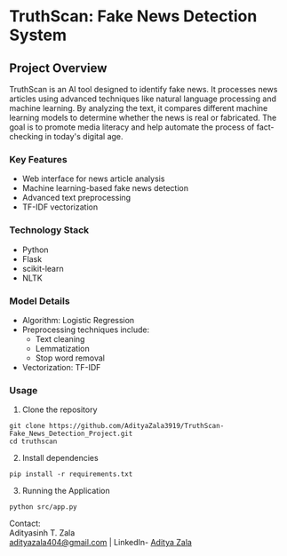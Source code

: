 # TruthScan: Fake News Detection System

## Project Overview
TruthScan is an AI tool designed to identify fake news. It processes news articles using advanced techniques like natural language processing and machine learning. By analyzing the text, it compares different machine learning models to determine whether the news is real or fabricated. The goal is to promote media literacy and help automate the process of fact-checking in today's digital age.

### Key Features
- Web interface for news article analysis
- Machine learning-based fake news detection
- Advanced text preprocessing
- TF-IDF vectorization

### Technology Stack
- Python
- Flask
- scikit-learn
- NLTK

### Model Details
- Algorithm: Logistic Regression
- Preprocessing techniques include:
	- Text cleaning
	- Lemmatization
	- Stop word removal
- Vectorization: TF-IDF

### Usage

1. Clone the repository
```
git clone https://github.com/AdityaZala3919/TruthScan-Fake_News_Detection_Project.git
cd truthscan
```

2. Install dependencies
```
pip install -r requirements.txt
```

3. Running the Application
```
python src/app.py
```

Contact:<br>
Adityasinh T. Zala<br>
adityazala404@gmail.com | LinkedIn- [Aditya Zala](https://www.linkedin.com/in/aditya-zala-1bbb42258?lipi=urn%3Ali%3Apage%3Ad_flagship3_profile_view_base_contact_details%3BGSz9neQvRI6fBDuAwodsBw%3D%3D)
